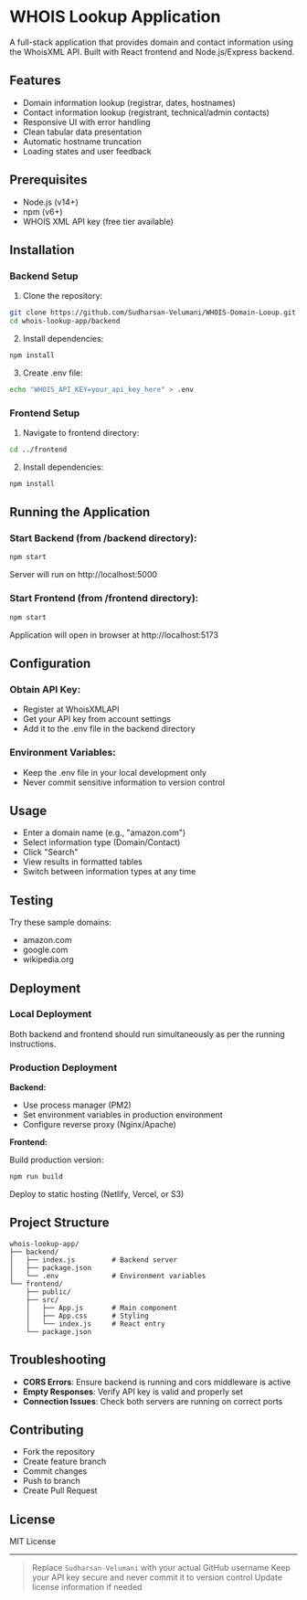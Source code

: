 # WHOIS Lookup Application

A full-stack application that provides domain and contact information using the WhoisXML API. Built with React frontend and Node.js/Express backend.

## Features

- Domain information lookup (registrar, dates, hostnames)
- Contact information lookup (registrant, technical/admin contacts)
- Responsive UI with error handling
- Clean tabular data presentation
- Automatic hostname truncation
- Loading states and user feedback

## Prerequisites

- Node.js (v14+)
- npm (v6+)
- WHOIS XML API key (free tier available)

## Installation

### Backend Setup
1. Clone the repository:
```bash
git clone https://github.com/Sudharsan-Velumani/WHOIS-Domain-Looup.git
cd whois-lookup-app/backend
```

2. Install dependencies:
```bash
npm install
```

3. Create .env file:
```bash
echo "WHOIS_API_KEY=your_api_key_here" > .env
```

### Frontend Setup
1. Navigate to frontend directory:
```bash
cd ../frontend
```

2. Install dependencies:
```bash
npm install
```

## Running the Application

### Start Backend (from /backend directory):
```bash
npm start
```
Server will run on http://localhost:5000

### Start Frontend (from /frontend directory):
```bash
npm start
```
Application will open in browser at http://localhost:5173

## Configuration

### Obtain API Key:

- Register at WhoisXMLAPI
- Get your API key from account settings
- Add it to the .env file in the backend directory

### Environment Variables:

- Keep the .env file in your local development only
- Never commit sensitive information to version control

## Usage

- Enter a domain name (e.g., "amazon.com")
- Select information type (Domain/Contact)
- Click "Search"
- View results in formatted tables
- Switch between information types at any time

## Testing

Try these sample domains:

- amazon.com
- google.com
- wikipedia.org

## Deployment

### Local Deployment
Both backend and frontend should run simultaneously as per the running instructions.

### Production Deployment

**Backend:**

- Use process manager (PM2)
- Set environment variables in production environment
- Configure reverse proxy (Nginx/Apache)

**Frontend:**

Build production version:
```bash
npm run build
```
Deploy to static hosting (Netlify, Vercel, or S3)

## Project Structure

```
whois-lookup-app/
├── backend/
│   ├── index.js         # Backend server
│   ├── package.json
│   └── .env             # Environment variables
└── frontend/
    ├── public/
    ├── src/
    │   ├── App.js       # Main component
    │   ├── App.css      # Styling
    │   └── index.js     # React entry
    └── package.json
```

## Troubleshooting

- **CORS Errors**: Ensure backend is running and cors middleware is active
- **Empty Responses**: Verify API key is valid and properly set
- **Connection Issues**: Check both servers are running on correct ports

## Contributing

- Fork the repository
- Create feature branch
- Commit changes
- Push to branch
- Create Pull Request

## License

MIT License

---

> Replace `Sudharsan-Velumani` with your actual GitHub username
> Keep your API key secure and never commit it to version control
> Update license information if needed
